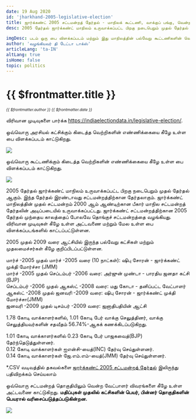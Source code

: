 ```yaml
---
date: 19 Aug 2020
id: 'jharkhand-2005-legislative-election'
title: ஜார்க்கண்ட் 2005 சட்டமன்றத் தேர்தல் - மாநிலக் கூட்டணி, வாக்குப் பங்கு, வென்ற இடங்கள் மற்றும் முக்கிய நிகழ்வுகள்.
desc: 2005 தேர்தல் ஜார்க்கண்ட் மாநிலம் உருவாக்கப்பட்ட பிறகு நடைபெறும் முதல் தேர்தல் ஆகும். இந்த தேர்தல் இரண்டாவது சட்டமன்றத்திற்கான தேர்தலாகும். ஜார்க்கண்ட் மாநிலத்தின் முதல் சட்டமன்றம் 2000 ஆம் ஆண்டிற்கான பீகார் மாநில சட்டமன்றத் தேர்தலின் அடிப்படையில் உருவாக்கப்பட்டது. ஜார்க்கண்ட் சட்டமன்றத்திற்கான 2005 தேர்தல் முந்தைய காலத்தைப் போலவே

imgDesc: படம் ஒரு பை விளக்கப்படம் மற்றும் இது மாநிலத்தின் பல்வேறு கூட்டணிகளின் வெற்றிகளின் எண்ணிக்கையைக் காட்டுகிறது.
author: 'வழங்கியவர் தி டேட்டா டாக்ஸ்'
articleLang: 'ta-IN'
altLang: true
isHome: false
topic: politics
---
```


<altLang />

# {{ $frontmatter.title }}
<i style="font-size: 0.75em;"> {{ $frontmatter.author }} {{ $frontmatter.date }} </i>

விரிவான முடிவுகளை பார்க்க <https://indiaelectiondata.in/legislative-election/>.

ஒவ்வொரு அரசியல் கட்சிக்கும் கிடைத்த வெற்றிகளின் எண்ணிக்கையை கீழே உள்ள பை விளக்கப்படம் காட்டுகிறது.  

![](/img/politics/jharkhand-2005-legislative-election/jh-2005-election-1.png)

ஒவ்வொரு கூட்டணிக்கும் கிடைத்த வெற்றிகளின் எண்ணிக்கையை கீழே உள்ள பை விளக்கப்படம் காட்டுகிறது.  

![](/img/politics/jharkhand-2005-legislative-election/jh-2005-election-2.png)

2005 தேர்தல் ஜார்க்கண்ட் மாநிலம் உருவாக்கப்பட்ட பிறகு நடைபெறும் முதல் தேர்தல் ஆகும். இந்த தேர்தல் இரண்டாவது சட்டமன்றத்திற்கான தேர்தலாகும். ஜார்க்கண்ட் மாநிலத்தின் முதல் சட்டமன்றம் 2000 ஆம் ஆண்டிற்கான பீகார் மாநில சட்டமன்றத் தேர்தலின் அடிப்படையில் உருவாக்கப்பட்டது. ஜார்க்கண்ட் சட்டமன்றத்திற்கான 2005 தேர்தல் முந்தைய காலத்தைப் போலவே தொங்குச் சட்டமன்றத்தை வழங்கியது. விரிவான முடிவுகள் கீழே உள்ள அட்டவணை மற்றும் மேல உள்ள பை  விளக்கப்படங்களில் காட்டப்பட்டுள்ளன.

2005 முதல் 2009 வரை ஆட்சியில் இருந்த பல்வேறு கட்சிகள் மற்றும் முதலமைச்சர்கள் கீழே குறிப்பிடப்பட்டுள்ளன.  

மார்ச் -2005 முதல் மார்ச் -2005 வரை (10 நாட்கள்): ஷிபு சோரன் - ஜார்க்கண்ட் முக்தி மோர்ச்சா (JMM)  
மார்ச் -2005 முதல் செப்டம்பர் -2006 வரை: அர்ஜுன் முண்டா - பாரதிய ஜனதா கட்சி (BJP)  
செப்டம்பர் -2006 முதல் ஆகஸ்ட் -2008 வரை: மது கோடா - தனிப்பட்ட வேட்பாளர்  
ஆகஸ்ட் -2008 முதல் ஜனவரி -2009 வரை: ஷிபு சோரன் - ஜார்க்கண்ட் முக்தி மோர்ச்சா(JMM)  
ஜனவரி -2009 முதல் டிசம்பர் -2009 வரை: ஜனாதிபதியின் ஆட்சி  

1.78 கோடி வாக்காளர்களில், 1.01 கோடி பேர் வாக்கு செலுத்தினர், வாக்கு செலுத்தியவர்களின் சதவீதம் 56.74%-ஆகக் கணக்கிடப்படுகிறது.   

1.01 கோடி வாக்காளர்களில் 0.23 கோடி பேர் பாஜகவைத்(BJP) தேர்ந்தெடுத்துள்ளனர்.   
0.12 கோடி வாக்காளர்கள் ஐஎன்சி-யைத்(INC) தேர்வு செய்துள்ளனர்.   
0.14 கோடி வாக்காளர்கள் ஜே.எம்.எம்-யைத்(JMM) தேர்வு செய்துள்ளனர்.  

\*.CSV வடிவத்தில் தகவல்களை [ஜார்க்கண்ட் 2005 சட்டமன்றத் தேர்தல்](https://thedatatalks.in/datas/politics/jharkhand-2005-legislative-election.csv) இலிருந்து பதிவிறக்கம் செய்யலாம்

ஒவ்வொரு சட்டமன்றத் தொகுதியிலும் வென்ற வேட்பாளர் விவரங்களை கீழே உள்ள அட்டவணை காட்டுகிறது.
**மதிப்புகள் முதலில் கட்சிகளின் பெயர், பின்னர் தொகுதிகளின் பெயரால் வரிசைப்படுத்தப்படுகின்றன.**

![](/img/politics/jharkhand-2005-legislative-election/jh-2005-election-3.png)


<style>

</style>